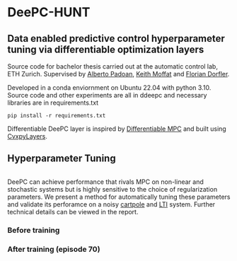 # DeePC-HUNT
## Data enabled predictive control hyperparameter tuning via differentiable optimization layers

Source code for bachelor thesis carried out at the automatic control lab, ETH Zurich.
Supervised by [Alberto Padoan](https://www.albertopadoan.com/), [Keith Moffat](https://www.keithmoffat.com/) and [Florian Dorfler](http://people.ee.ethz.ch/~floriand/).

Developed in a conda enviornment on Ubuntu 22.04 with python 3.10. Source code and other experiments are all in ddeepc and necessary libraries are in requirements.txt
```
pip install -r requirements.txt
```
Differentiable DeePC layer is inspired by [Differentiable MPC](https://github.com/locuslab/differentiable-mpc) and built using [CvxpyLayers](https://github.com/cvxgrp/cvxpylayers).

## Hyperparameter Tuning
![]()

DeePC can achieve performance that rivals MPC on non-linear and stochastic systems but is highly sensitive to the choice of regularization parameters. We present a method for automatically tuning these parameters and validate its perforamce on a noisy [cartpole]() and [LTI]() system. Further technical details can be viewed in the report.

### Before training

### After training (episode 70)

